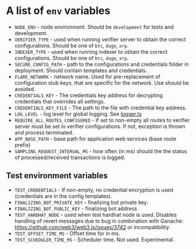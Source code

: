 # A list of `env` variables

- `NODE_ENV` - node environment. Should be `development` for tests and development.
- `VERIFIER_TYPE` - used when running verifier server to obtain the correct configurations. Should be one of `btc`, `doge`, `xrp`.
- `INDEXER_TYPE` - used when running indexer to obtain the correct configurations. Should be one of `btc`, `doge`, `xrp`.
- `SECURE_CONFIG_PATH` - path to the configurations and credentials folder in deployment. Should contain templates and credentials.
- `FLARE_NETWORK` - network name. Used for pre-replacement of configuration stub keys, that are specific for the network. Use should be avoided. 
- `CREDENTIALS_KEY` - The credentials key address for decrypting credentials that overrides all settings.
- `CREDENTIALS_KEY_FILE` - The path to the file with credential key address.
- `LOG_LEVEL` - log level for global logging. See [logger.ts](../../src/utils/logging/logger.ts)
- `REQUIRE_ALL_ROUTES_CONFIGURED` - if set to non-empty all routes to verifier server must be set in verifier configurations. If not, exception is thrown and process terminated.
- `APP_BASE_PATH` - base path for application web services (base route prefix)
- `SAMPLING_REQUEST_INTERVAL_MS` - how often (in ms) should the the status of processed/received transactions is logged.
## Test environment variables

- `TEST_CREDENTIALS` - If non-empty, no credential encryption is used (credentials are in the config templates).
- `FINALIZING_BOT_PRIVATE_KEY` - finalizing bot private key. 
- `FINALIZING_BOT_PUBLIC_KEY` - finalizing bot address
- `TEST_HARDHAT_NODE` - used when test hardhat node is used. Disables handling of revert messages due to bug in combination with Ganache: https://github.com/web3/web3.js/issues/3742 or incompatibility.
- `TEST_OFFSET_TIME_MS` - Offset time for in ms.
- `TEST_SCHEDULER_TIME_MS` - Scheduler time. Not used. Experimental.
